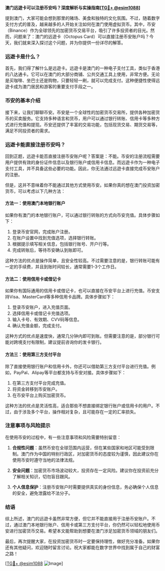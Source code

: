 **澳门远遊卡可以注册币安吗？深度解析与实操指南[[TG💪+ @esim1088](https://t.me/s/esim1088)]**

提到澳门，大家可能会想到那里的赌场、美食和独特的文化氛围。不过，随着数字支付方式的普及，越来越多的人开始关注如何在澳门使用虚拟货币。其中，币安（Binance）作为全球领先的加密货币交易平台，吸引了许多投资者的目光。然而，问题来了：澳门的远遊卡（Octopus Card）可以直接注册币安账户吗？今天，我们就来深入探讨这个问题，并为你提供一份详尽的解答。

### 远遊卡是什么？

首先，我们得了解什么是远遊卡。远遊卡是澳门的一种电子支付工具，类似于香港的八达通卡。它可以在澳门的大部分商铺、公共交通工具上使用，非常方便。无论是买咖啡、坐巴士还是购物，只要轻轻一刷，就可以完成支付。这种便捷性使得远遊卡成为澳门居民和游客的重要支付手段之一。

### 币安的基本介绍

接下来，让我们聊聊币安。币安是一个全球性的加密货币交易所，提供各种加密货币的买卖服务。它支持多种语言和货币，用户可以通过银行转账、信用卡等多种方式进行充值和提现。币安还提供了丰富的交易功能，包括现货交易、期货交易等，满足不同投资者的需求。

### 远遊卡能直接注册币安吗？

回到正题，远遊卡能否直接注册币安账户呢？答案是：不能。币安的注册流程需要用户提供有效的身份证件信息以及银行账户或信用卡信息。而远遊卡作为一种电子支付工具，并不具备这些必要的功能。因此，你无法通过远遊卡直接完成币安账户的注册。

但是，这并不意味着你不能通过其他方式使用币安。如果你真的想在澳门投资加密货币，可以考虑以下几种方法：

#### 方法一：使用澳门本地银行账户

如果你有澳门的本地银行账户，可以通过银行转账的方式向币安充值。具体步骤如下：

1. 登录币安官网，完成账户注册。
2. 在账户设置中找到充值选项，选择银行转账。
3. 根据提示填写相关信息，包括银行账号、开户行等。
4. 完成转账后，等待币安确认到账即可。

这种方法的优点是操作简单，且安全性较高。不过需要注意的是，银行转账可能有一定的手续费，并且到账时间较长，通常需要1-3个工作日。

#### 方法二：使用信用卡或借记卡

如果你有国际通用的信用卡或借记卡，也可以直接在币安平台上进行充值。币安支持Visa、MasterCard等多种信用卡品牌。具体步骤如下：

1. 登录币安账户，进入充值页面。
2. 选择信用卡或借记卡充值选项。
3. 输入卡号、有效期、CVV码等信息。
4. 确认充值金额，完成支付。

这种方式的优点是速度快，通常几分钟内即可到账。但需要注意的是，部分银行可能对跨境支付有限制，建议提前咨询你的发卡银行。

#### 方法三：使用第三方支付平台

除了直接使用银行账户和信用卡外，你还可以借助第三方支付平台进行充值。例如，PayPal、Alipay等平台都支持与币安对接。具体步骤如下：

1. 在第三方支付平台完成充值。
2. 将资金转移到币安账户。
3. 在币安平台上购买加密货币。

这种方法的优点是灵活性高，适合那些不想直接绑定银行账户或信用卡的用户。不过，由于涉及多个平台，操作相对复杂，且可能存在一定的汇率损失。

### 注意事项与风险提示

在使用币安的过程中，有一些注意事项和风险需要特别留意：

1. **合规性问题**：虽然币安在全球范围内运营，但在某些国家和地区可能受到限制。澳门作为中国的特别行政区，对加密货币的态度较为谨慎，因此建议你在使用币安时遵守当地的法律法规。

2. **安全问题**：加密货币市场波动较大，投资存在一定风险。建议你在投资前充分了解相关知识，切勿盲目跟风。

3. **个人信息保护**：注册币安账户时需要提供真实的身份信息，务必确保个人信息的安全，避免泄露给不法分子。

### 结语

综上所述，澳门的远遊卡虽然非常方便，但它并不能直接用于注册币安账户。不过，通过澳门本地银行账户、信用卡或第三方支付平台，你仍然可以轻松地使用币安进行加密货币交易。希望本文能帮助到想要在澳门涉足加密货币领域的朋友们。

最后，再次提醒大家，在投资加密货币时一定要保持理性，做好充分准备。如果你还有其他疑问，欢迎随时留言讨论。祝大家都能在数字世界中找到属于自己的财富之路！

[[TG💪+ @esim1088](https://t.me/s/esim1088) ![Image](https://i.postimg.cc/4NQfJmqS/Snipaste-2025-05-13-00-14-12.png)]